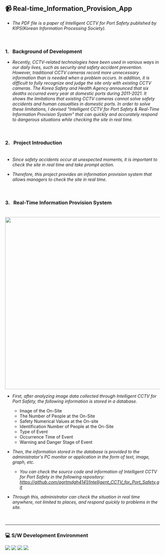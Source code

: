 ## 📹 Real-time_Information_Provision_App
- _The PDF file is a paper of Intelligent CCTV for Port Safety published by KIPS(Korean Information Processing Society)._ <br/> <br/> <br/> 

### 1. &nbsp; Background of Development <br/> 
- _Recently, CCTV-related technologies have been used in various ways in our daily lives, such as security and safety accident prevention. However, traditional CCTV cameras record more unnecessary information than is needed when a problem occurs. In addition, it is difficult to fully recognize and judge the site only with existing CCTV cameras. The Korea Safety and Health Agency announced that six deaths occurred every year at domestic ports during 2011-2021. It shows the limitations that existing CCTV cameras cannot solve safety accidents and human casualties in domestic ports. In order to solve these limitations, I devised "Intelligent CCTV for Port Safety & Real-Time Information Provision System" that can quickly and accurately respond to dangerous situations while checking the site in real time._ <br/><br/><br/>

### 2. &nbsp; Project Introduction <br/><br/>

  - _Since safety accidents occur at unexpected moments, it is important to check the site in real time and take prompt action._ <br/> 
          
  - _Therefore, this project provides an information provision system that allows managers to check the site in real time._ <br/><br/><br/>
 
### 3. &nbsp; Real-Time Information Provision System <br/><br/>

  <img src="https://github.com/qortmdgh4141/Intelligent_CCTV_for_Port_Safety/blob/main/image/real-time_information_provision_system.png?raw=true"  width="560"> <br/>
  
  - _First, after analyzing image data collected through Intelligent CCTV for Port Safety, the following information is stored in a database._ <br/> 
    - Image of the On-Site 
    - The Number of People at the On-Site  
    - Safety Numerical Values at the On-site
    - Identification Number of People at the On-Site
    - Type of Event
    - Occurrence Time of Event
    - Warning and Danger Stage of Event
  
  - _Then, the information stored in the database is provided to the administrator's PC monitor or application in the form of text, image, graph, etc._ <br/>
    - _You can check the source code and information of Intelligent CCTV for Port Safety in the following repository: <br/> https://github.com/qortmdgh4141/Intelligent_CCTV_for_Port_Safety.git_ <br/>
    
  - _Through this, administrator can check the situation in real time anywhere, not limited to places, and respond quickly to problems in the site._ <br/> <br/> <br/>

--------------------------
### 💻 S/W Development Environment

<p>
  <img src="https://img.shields.io/badge/Android Studio-3DDC84?style=flat-square&logo=Android&logoColor=white"/>
  <img src="https://img.shields.io/badge/MySQL-00CCCC?style=flat-square&logo=MySQL&logoColor=white"/>
  <img src="https://img.shields.io/badge/Firebase-blue?style=flat-square&logo=Firebase&logoColor=FFCA28"/>
    <img src="https://img.shields.io/badge/Java-FF0000?style=flat-square&logo=Java&logoColor=white"/> 
</p/>
